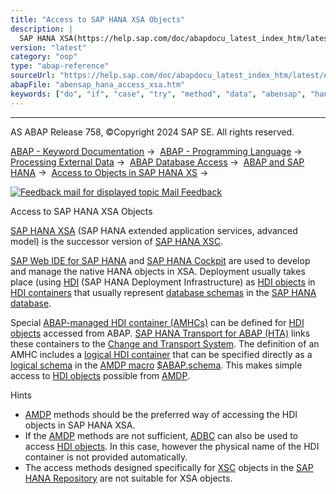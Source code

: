 ```yaml
---
title: "Access to SAP HANA XSA Objects"
description: |
  SAP HANA XSA(https://help.sap.com/doc/abapdocu_latest_index_htm/latest/en-US/abenxsa_glosry.htm 'Glossary Entry') (SAP HANA extended application services, advanced model) is the successor version of SAP HANA XSC(https://help.sap.com/doc/abapdocu_latest_index_htm/latest/en-US/abenxsc_glosry.htm '
version: "latest"
category: "oop"
type: "abap-reference"
sourceUrl: "https://help.sap.com/doc/abapdocu_latest_index_htm/latest/en-US/abensap_hana_access_xsa.htm"
abapFile: "abensap_hana_access_xsa.htm"
keywords: ["do", "if", "case", "try", "method", "data", "abensap", "hana", "access", "xsa"]
---
```


* * *

AS ABAP Release 758, ©Copyright 2024 SAP SE. All rights reserved.

[ABAP - Keyword Documentation](https://help.sap.com/doc/abapdocu_latest_index_htm/latest/en-US/abenabap.htm) →  [ABAP - Programming Language](https://help.sap.com/doc/abapdocu_latest_index_htm/latest/en-US/abenabap_reference.htm) →  [Processing External Data](https://help.sap.com/doc/abapdocu_latest_index_htm/latest/en-US/abenabap_language_external_data.htm) →  [ABAP Database Access](https://help.sap.com/doc/abapdocu_latest_index_htm/latest/en-US/abendb_access.htm) →  [ABAP and SAP HANA](https://help.sap.com/doc/abapdocu_latest_index_htm/latest/en-US/abenabap_hana.htm) →  [Access to Objects in SAP HANA XS](https://help.sap.com/doc/abapdocu_latest_index_htm/latest/en-US/abensap_hana_access.htm) → 

 [![](Mail.gif?object=Mail.gif "Feedback mail for displayed topic") Mail Feedback](mailto:f1_help@sap.com?subject=Feedback%20on%20ABAP%20Documentation&body=Document:%20Access%20to%20SAP%20HANA%20XSA%20Objects%2C%20ABENSAP_HANA_ACCESS_XSA%2C%20758%0D%0A%0D%0AError:%0D%0A%0D%0A%0D%0A%0D%0ASuggestion%20for%20improvement:)

Access to SAP HANA XSA Objects

[SAP HANA XSA](https://help.sap.com/doc/abapdocu_latest_index_htm/latest/en-US/abenxsa_glosry.htm "Glossary Entry") (SAP HANA extended application services, advanced model) is the successor version of [SAP HANA XSC](https://help.sap.com/doc/abapdocu_latest_index_htm/latest/en-US/abenxsc_glosry.htm "Glossary Entry").

[SAP Web IDE for SAP HANA](https://help.sap.com/doc/abapdocu_latest_index_htm/latest/en-US/abensap_web_ide_for_sap_han_glosry.htm "Glossary Entry") and [SAP HANA Cockpit](https://help.sap.com/doc/abapdocu_latest_index_htm/latest/en-US/abensap_hana_cockpit_glosry.htm "Glossary Entry") are used to develop and manage the native HANA objects in XSA. Deployment usually takes place (using [HDI](https://help.sap.com/doc/abapdocu_latest_index_htm/latest/en-US/abenhdi_glosry.htm "Glossary Entry") (SAP HANA Deployment Infrastructure) as [HDI objects](https://help.sap.com/doc/abapdocu_latest_index_htm/latest/en-US/abenhdi_object_glosry.htm "Glossary Entry") in [HDI containers](https://help.sap.com/doc/abapdocu_latest_index_htm/latest/en-US/abenhdi_container_glosry.htm "Glossary Entry") that usually represent [database schemas](https://help.sap.com/doc/abapdocu_latest_index_htm/latest/en-US/abendatabase_schema_glosry.htm "Glossary Entry") in the [SAP HANA database](https://help.sap.com/doc/abapdocu_latest_index_htm/latest/en-US/abenhana_database_glosry.htm "Glossary Entry").

Special [ABAP-managed HDI container (AMHCs)](https://help.sap.com/doc/abapdocu_latest_index_htm/latest/en-US/abenamhc_glosry.htm "Glossary Entry") can be defined for [HDI objects](https://help.sap.com/doc/abapdocu_latest_index_htm/latest/en-US/abenhdi_object_glosry.htm "Glossary Entry") accessed from ABAP. [SAP HANA Transport for ABAP (HTA)](https://help.sap.com/doc/abapdocu_latest_index_htm/latest/en-US/abenhta_glosry.htm "Glossary Entry") links these containers to the [Change and Transport System](https://help.sap.com/doc/abapdocu_latest_index_htm/latest/en-US/abencts_glosry.htm "Glossary Entry"). The definition of an AMHC includes a [logical HDI container](https://help.sap.com/doc/abapdocu_latest_index_htm/latest/en-US/abenlogical_hdi_container_glosry.htm "Glossary Entry") that can be specified directly as a [logical schema](https://help.sap.com/doc/abapdocu_latest_index_htm/latest/en-US/abenlogical_database_schema_glosry.htm "Glossary Entry") in the [AMDP macro](https://help.sap.com/doc/abapdocu_latest_index_htm/latest/en-US/abenamdp_macro_glosry.htm "Glossary Entry") [$ABAP.schema](https://help.sap.com/doc/abapdocu_latest_index_htm/latest/en-US/abenamdp_logical_db_schemas.htm). This makes simple access to [HDI objects](https://help.sap.com/doc/abapdocu_latest_index_htm/latest/en-US/abenhdi_object_glosry.htm "Glossary Entry") possible from [AMDP](https://help.sap.com/doc/abapdocu_latest_index_htm/latest/en-US/abenamdp_glosry.htm "Glossary Entry").

Hints

-   [AMDP](https://help.sap.com/doc/abapdocu_latest_index_htm/latest/en-US/abenamdp.htm) methods should be the preferred way of accessing the HDI objects in SAP HANA XSA.
-   If the [AMDP](https://help.sap.com/doc/abapdocu_latest_index_htm/latest/en-US/abenamdp_glosry.htm "Glossary Entry") methods are not sufficient, [ADBC](https://help.sap.com/doc/abapdocu_latest_index_htm/latest/en-US/abenadbc_glosry.htm "Glossary Entry") can also be used to access [HDI objects](https://help.sap.com/doc/abapdocu_latest_index_htm/latest/en-US/abenhdi_object_glosry.htm "Glossary Entry"). In this case, however the physical name of the HDI container is not provided automatically.
-   The access methods designed specifically for [XSC](https://help.sap.com/doc/abapdocu_latest_index_htm/latest/en-US/abenxsc_glosry.htm "Glossary Entry") objects in the [SAP HANA Repository](https://help.sap.com/doc/abapdocu_latest_index_htm/latest/en-US/abensap_hana_repository_glosry.htm "Glossary Entry") are not suitable for XSA objects.